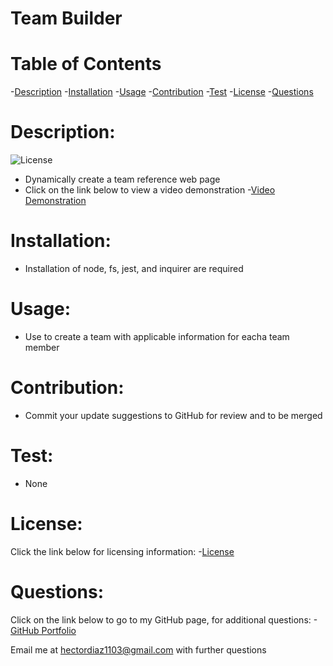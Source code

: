 
# Team Builder

# Table of Contents

-[Description](#description)
-[Installation](#installation)
-[Usage](#usage)
-[Contribution](#contribution)
-[Test](#test)
-[License](#license)
-[Questions](#questions)

# Description:
![License](https://img.shields.io/badge/License-MIT-blue.svg)

* Dynamically create a team reference web page
* Click on the link below to view a video demonstration
-[Video Demonstration](https://drive.google.com/drive/folders/1P8ao8Li-DIhJE9TL0AjaDr1lyt1zaJaO)

# Installation:

* Installation of node, fs, jest, and inquirer are required

# Usage:

* Use to create a team with applicable information for eacha team member

# Contribution:

* Commit your update suggestions to GitHub for review and to be merged

# Test:

* None

# License:
Click the link below for licensing information:
 -[License](https://opensource.org/licenses/MIT)

# Questions:
Click on the link below to go to my GitHub page, for additional questions:
-[GitHub Portfolio](https:github.com/hectordiazjr)

Email me at hectordiaz1103@gmail.com with further questions

